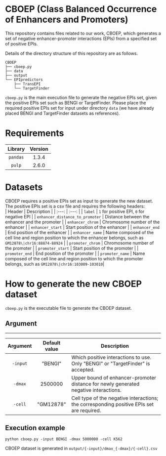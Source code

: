 # CBOEP (Class Balanced Occurrence of Enhancers and Promoters)

This repository contains files related to our work, CBOEP, which generates a set of negative enhancer-promoter interactions (EPIs) from 
a specified set of positive EPIs. 

Details of the directory structure of this repository are as follows.

```
CBOEP
├── cboep.py
├── data
├── output
└── EPIpredictors
    ├── TransEPI  
    └── TargetFinder 
```
`cboep.py` is the main execution file to generate the negative EPIs set, given the positive EPIs set such as BENGI or TargetFinder.
Please place the required positive EPIs set for input under directory `data` (we have already placed BENGI and TargetFinder datasets as references).

# Requirements

| Library | Version |
| :---: | :---: |
| ```pandas``` | 1.3.4 |
| ```pulp``` | 2.6.0 |

# Datasets
CBOEP requires a positive EPIs set as input to generate the new dataset.
The positive EPIs set is a csv file and requires the following headers:  
| Header | Description |
| :---: | :---: |
| ```label``` | ```1``` for positive EPI, ```0``` for negative EPI |
| ```enhancer_distance_to_promoter``` | Distance between the enhancer and the promoter |
| ```enhancer_chrom``` | Chromosome number of the enhancer |
| ```enhancer_start``` | Start position of the enhancer |
| ```enhancer_end``` | End position of the enhancer |
| ```enhancer_name``` | Name composed of the cell line and region position to which the enhancer belongs, such as `GM12878\|chr16:88874-88924` |
| ```promoter_chrom``` | Chromosome number of the promoter |
| ```promoter_start``` | Start position of the promoter |
| ```promoter_end``` | End position of the promoter |
| ```promoter_name``` | Name composed of the cell line and region position to which the promoter belongs, such as `GM12878\|chr16:103009-103010`|

# How to generate the new CBOEP dataset
`cboep.py` is the executable file to generate the CBOEP dataset. 

## Argument
---

| Argument | Default value | Description |
| :---: | :---: | ---- |
| ```-input``` |"BENGI"|Which positive interactions to use. Only "BENGI" or "TargetFinder" is accepted.|
| ```-dmax``` |2500000|Upper bound of enhancer-promoter distance for newly generated negative interactions.|
| ```-cell``` |"GM12878"|Cell type of the negative interactions; the corresponding positive EPIs set are required.|

## Execution example
```  
python cboep.py -input BENGI -dmax 5000000 -cell K562
```

CBOEP dataset is generated in `output/{-input}/dmax_{-dmax}/{-cell}.csv`








